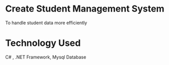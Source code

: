 # Create Student Management System

To handle student data more efficiently

# Technology Used

C# , .NET Framework, Mysql Database
